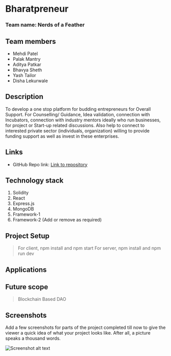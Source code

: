 # Bharatpreneur

### Team name: Nerds of a Feather

## Team members
* Mehdi Patel 
* Palak Mantry
* Aditya Patkar
* Bhavya Sheth
* Yash Tailor
* Disha Lekurwale


## Description
To develop a one stop platform for budding entrepreneurs for Overall Support. For Counselling/ Guidance, Idea validation, connection with Incubators, connection with industry mentors ideally who run businesses, for project or Start-up related discussions. Also help to connect to interested private sector (individuals, organization) willing to provide funding support as well as invest in these enterprises.

## Links
* GitHub Repo link: [Link to repository](https://github.com/your-repo-link)

## Technology stack

1. Solidity
2. React
3. Express.js
4. MongoDB
5. Framework-1
6. Framework-2 (Add or remove as required)

## Project Setup
> For client, npm install and npm start
> For server, npm install and npm run dev

## Applications
> 

## Future scope
> Blockchain Based DAO
> 

## Screenshots
Add a few screenshots for parts of the project completed till now to give the viewer a quick idea of what your project looks like. After all, a picture speaks a thousand words.

![Screenshot alt text](https://img.freepik.com/free-photo/blue-purple-technology-circuit_73426-205.jpg "Here is a screenshot")
